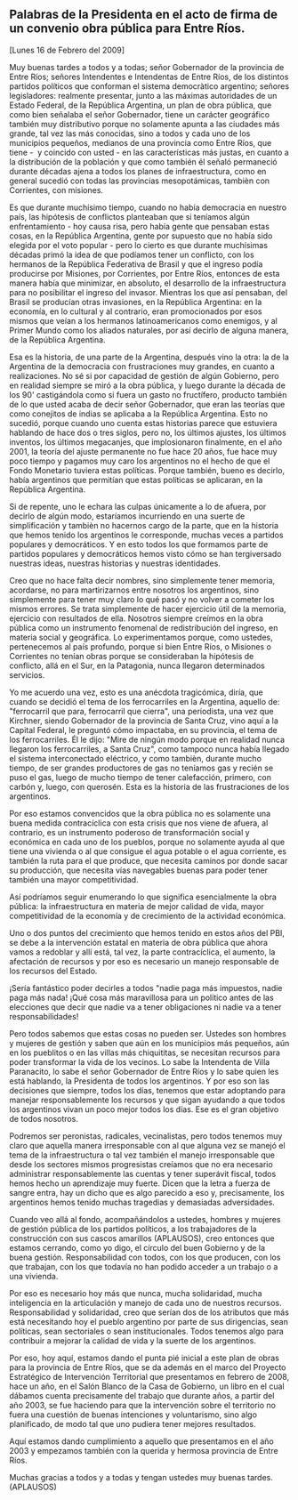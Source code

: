 Palabras de la Presidenta en el acto de firma de un convenio obra pública para Entre Ríos.
------------------------------------------------------------------------------------------

[Lunes 16 de Febrero del 2009]

Muy buenas tardes a todos y a todas; señor Gobernador de la provincia de
Entre Ríos; señores Intendentes e Intendentas de Entre Ríos, de los
distintos partidos políticos que conforman el sistema democràtico
argentino; señores legisladores: realmente presentar, junto a las
máximas autoridades de un Estado Federal, de la República Argentina, un
plan de obra pública, que como bien señalaba el señor Gobernador, tiene
un carácter geográfico también muy distributivo porque no solamente
apunta a las ciudades más grande, tal vez las más conocidas, sino a
todos y cada uno de los municipios pequeños, medianos de una provincia
como Entre Ríos, que tiene -  y coincido con usted - en las
características más justas, en cuanto a la distribución de la población
y que como también él señaló permaneció durante décadas ajena a todos
los planes de infraestructura, como en general sucedió con todas las
provincias mesopotámicas, tambièn con Corrientes, con misiones.

Es que durante muchísimo tiempo, cuando no había democracia en nuestro
país, las hipótesis de conflictos planteaban que si teníamos algún
enfrentamiento - hoy causa risa, pero había gente que pensaban estas
cosas, en la República Argentina, gente por supuesto que no había sido
elegida por el voto popular - pero lo cierto es que durante muchísimas
décadas primó la idea de que podíamos tener un conflicto, con los
hermanos de la República Federativa de Brasil y que el ingreso podía
producirse por Misiones, por Corrientes, por Entre Ríos, entonces de
esta manera había que minimizar, en absoluto, el desarrollo de la
infraestructura para no posibilitar el ingreso del invasor. Mientras los
que así pensaban, del Brasil se producían otras invasiones, en la
República Argentina: en la economía, en lo cultural y al contrario, eran
promocionados por esos mismos que veían a los hermanos latinoamericanos
como enemigos, y al Primer Mundo como los aliados naturales, por así
decirlo de alguna manera, de la República Argentina.

Esa es la historia, de una parte de la Argentina, después vino la otra:
la de la Argentina de la democracia con frustraciones muy grandes, en
cuanto a realizaciones. No sé si por capacidad de gestión de algún
Gobierno, pero en realidad siempre se miró a la obra pública, y luego
durante la década de los 90' castigándola como si fuera un gasto no
fructífero, producto también de lo que usted acaba de decir señor
Gobernador, que eran las teorías que como conejitos de indias se
aplicaba a la República Argentina. Esto no sucedió, porque cuando uno
cuenta estas historias parece que estuviera hablando de hace dos o tres
siglos, pero no, los últimos ajustes, los últimos inventos, los últimos
megacanjes, que implosionaron finalmente, en el año 2001, la teoría del
ajuste permanente no fue hace 20 años, fue hace muy poco tiempo y
pagamos muy caro los argentinos no el hecho de que el Fondo Monetario
tuviera estas políticas. Porque también, bueno es decirlo, había
argentinos que permitían que estas políticas se aplicaran, en la
República Argentina.

Si de repente, uno le echara las culpas únicamente a lo de afuera, por
decirlo de algún modo, estaríamos incurriendo en una suerte de
simplificación y tambièn no hacernos cargo de la parte, que en la
historia que hemos tenido los argentinos le corresponde, muchas veces a
partidos populares y democráticos. Y en esto todos los que formamos
parte de partidos populares y democráticos hemos visto cómo se han
tergiversado nuestras ideas, nuestras historias y nuestras identidades.

Creo que no hace falta decir nombres, sino simplemente tener memoria,
acordarse, no para martirizarnos entre nosotros los argentinos, sino
simplemente para tener muy claro lo qué pasó y no volver a cometer los
mismos errores. Se trata simplemente de hacer ejercicio útil de la
memoria, ejercicio con resultados de ella. Nosotros siempre creímos en
la obra pública como un instrumento fenomenal de redistribución del
ingreso, en materia social y geográfica. Lo experimentamos porque, como
ustedes, pertenecemos al país profundo, porque si bien Entre Ríos, o
Misiones o Corrientes no tenían obras porque se consideraban la
hipótesis de conflicto, allá en el Sur, en la Patagonia, nunca llegaron
determinados servicios.

Yo me acuerdo una vez, esto es una anécdota tragicómica, diría, que
cuando se decidió el tema de los ferrocarriles en la Argentina, aquello
de: "ferrocarril que para, ferrocarril que cierra", una periodista, una
vez que Kirchner, siendo Gobernador de la provincia de Santa Cruz, vino
aquí a la Capital Federal, le preguntó cómo impactaba, en su provincia,
el tema de los ferrocarriles. Él le dijo: "Mire de ningún modo porque en
realidad nunca llegaron los ferrocarriles, a Santa Cruz", como tampoco
nunca había llegado el sistema interconectado eléctrico, y como tambièn,
durante mucho tiempo, de ser grandes productores de gas no teníamos gas
y recién se puso el gas, luego de mucho tiempo de tener calefacción,
primero, con carbón y, luego, con querosén. Esta es la historia de las
frustraciones de los argentinos.

Por eso estamos convencidos que la obra pública no es solamente una
buena medida contracíclica con esta crisis que nos viene de afuera, al
contrario, es un instrumento poderoso de transformación social y
económica en cada uno de los pueblos, porque no solamente ayuda al que
tiene una vivienda o al que consigue el agua potable o el agua
corriente, es también la ruta para el que produce, que necesita caminos
por donde sacar su producción, que necesita vías navegables buenas para
poder tener también una mayor competitividad.

Así podríamos seguir enumerando lo que significa esencialmente la obra
pública: la infraestructura en materia de mejor calidad de vida, mayor
competitividad de la economía y de crecimiento de la actividad
económica.

Uno o dos puntos del crecimiento que hemos tenido en estos años del PBI,
se debe a la intervención estatal en materia de obra pública que ahora
vamos a redoblar y allí está, tal vez, la parte contracíclica, el
aumento, la afectación de recursos y por eso es necesario un manejo
responsable de los recursos del Estado.

¡Sería fantástico poder decirles a todos "nadie paga más impuestos,
nadie paga más nada! ¡Qué cosa más maravillosa para un político antes de
las elecciones que decir que nadie va a tener obligaciones ni nadie va a
tener responsabilidades!

Pero todos sabemos que estas cosas no pueden ser. Ustedes son hombres y
mujeres de gestión y saben que aún en los municipios más pequeños, aún
en los pueblitos o en las villas más chiquititas, se necesitan recursos
para poder transformar la vida de los vecinos. Lo sabe la Intendenta de
Villa Paranacito, lo sabe el señor Gobernador de Entre Ríos y lo sabe
quien les está hablando, la Presidenta de todos los argentinos. Y por
eso son las decisiones que siempre, todos los días, tenemos que estar
adoptando para manejar responsablemente los recursos y que sigan
ayudando a que todos los argentinos vivan un poco mejor todos los días.
Ese es el gran objetivo de todos nosotros.

Podremos ser peronistas, radicales, vecinalistas, pero todos tenemos muy
claro que aquella manera irresponsable con al que alguna vez se manejó
el tema de la infraestructura o tal vez también el manejo irresponsable
que desde los sectores mismos progresistas creíamos que no era necesario
administrar responsablemente las cuentas y tener superávit fiscal, todos
hemos hecho un aprendizaje muy fuerte. Dicen que la letra a fuerza de
sangre entra, hay un dicho que es algo parecido a eso y, precisamente,
los argentinos hemos tenido muchas tragedias y demasiadas adversidades.

Cuando veo allá al fondo, acompañándolos a ustedes, hombres y mujeres de
gestión pública de los partidos políticos, a los trabajadores de la
construcción con sus cascos amarillos (APLAUSOS), creo entonces que
estamos cerrando, como yo digo, el círculo del buen Gobierno y de la
buena gestión. Responsabilidad con todos, con los que producen, con los
que trabajan, con los que todavía no han podido acceder a un trabajo o a
una vivienda.

Por eso es necesario hoy más que nunca, mucha solidaridad, mucha
inteligencia en la articulación y manejo de cada uno de nuestros
recursos. Responsabilidad y solidaridad, creo que serían dos de los
atributos que más está necesitando hoy el pueblo argentino por parte de
sus dirigencias, sean políticas, sean sectoriales o sean
institucionales. Todos tenemos algo para contribuir a mejorar la calidad
de vida y la suerte de los argentinos.

Por eso, hoy aquí, estamos dando el punta pié inicial a este plan de
obras para la provincia de Entre Ríos, que se da además en el marco del
Proyecto Estratégico de Intervención Territorial que presentamos en
febrero de 2008, hace un año, en el Salón Blanco de la Casa de Gobierno,
un libro en el cual dábamos cuenta precisamente del trabajo que durante
años, a partir del año 2003, se fue haciendo para que la intervención
sobre el territorio no fuera una cuestión de buenas intenciones y
voluntarismo, sino algo planificado, de modo tal que uno pudiera tener
mejores resultados.

Aquí estamos dando cumplimiento a aquello que presentamos en el año 2003
y empezamos también con la querida y hermosa provincia de Entre Ríos.

Muchas gracias a todos y a todas y tengan ustedes muy buenas tardes.
(APLAUSOS)
